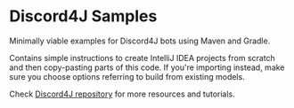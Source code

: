 # Discord4J Samples

Minimally viable examples for Discord4J bots using Maven and Gradle.

Contains simple instructions to create IntelliJ IDEA projects from scratch and then copy-pasting parts of this code.
If you're importing instead, make sure you choose options referring to build from existing models.

Check [Discord4J repository](https://github.com/austinv11/Discord4J) for more resources and tutorials.
